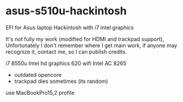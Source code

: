 # asus-s510u-hackintosh
EFI for Asus laptop Hackintosh with i7 intel graphics

It's not fully my work (modified for HDMI and trackpad support), Unfortunately I don't remember where I get main work, if anyone may recognize it, contact me, so I can publish credits.

i7 8550u
Intel hd graphics 620
wifi Intel AC 8265

- outdated opencore
- trackpad dies sometimes (its random)

use MacBookPro15,2 profile
